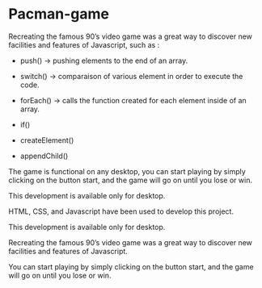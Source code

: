 # Pacman-game

Recreating the famous 90’s video game was a great way to discover new facilities and features of Javascript, such as :


- push() -> pushing elements to the end of an array.

- switch() -> comparaison of various element in order to execute the code.

- forEach() -> calls the function created for each element inside of an array.

- if()

- createElement()

- appendChild()


 

The game is functional on any desktop, you can start playing by simply clicking on the button start, and the game will go on until you lose or win.

This development is available only for desktop.

HTML, CSS, and Javascript have been used to develop this project.

This development is available only for desktop.

Recreating the famous 90’s video game was a great way to discover new facilities and features of Javascript.

You can start playing by simply clicking on the button start, and the game will go on until you lose or win.
